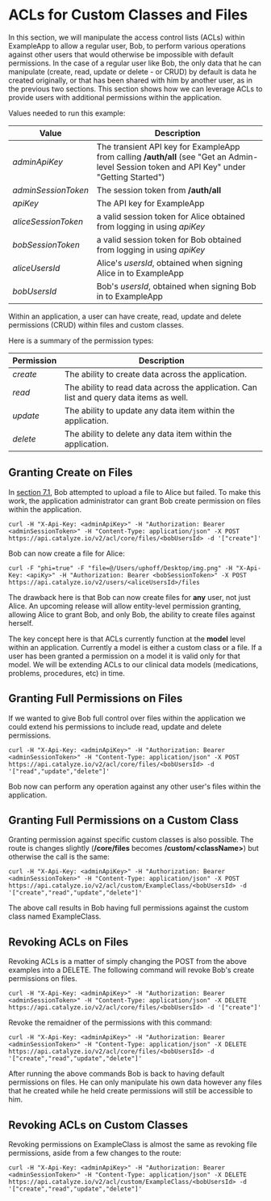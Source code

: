 # ACLs for Custom Classes and Files

In this section, we will manipulate the access control lists (ACLs) within ExampleApp to allow a regular user, Bob, to perform various operations against other users that would otherwise be impossible with default permissions. In the case of a regular user like Bob, the only data that he can manipulate (create, read, update or delete - or CRUD) by default is data he created originally, or that has been shared with him by another user, as in the previous two sections. This section shows how we can leverage ACLs to provide users with additional permissions within the application.

Values needed to run this example:

| Value | Description |
| -- | -- |
| *adminApiKey* | The transient API key for ExampleApp from calling **/auth/all** (see "Get an Admin-level Session token and API Key" under "Getting Started")|
| *adminSessionToken* | The session token from **/auth/all** |
| *apiKey* | The API key for ExampleApp |
| *aliceSessionToken* | a valid session token for Alice obtained from logging in using *apiKey* |
| *bobSessionToken* | a valid session token for Bob obtained from logging in using *apiKey* |
| *aliceUsersId* | Alice's *usersId*, obtained when signing Alice in to ExampleApp |
| *bobUsersId* | Bob's *usersId*, obtained when signing Bob in to ExampleApp |

Within an application, a user can have create, read, update and delete permissions (CRUD) within files and custom classes.

Here is a summary of the permission types:

| Permission | Description |
| -- | -- |
| *create* | The ability to create data across the application. |
| *read* | The ability to read data across the application. Can list and query data items as well. |
| *update* | The ability to update any data item within the application. |
| *delete* | The ability to delete any data item within the application. |


## Granting Create on Files

In [section 7.1](create_a_file_for_another_user.md), Bob attempted to upload a file to Alice but failed. To make this work, the application administrator can grant Bob create permission on files within the application.

    curl -H "X-Api-Key: <adminApiKey>" -H "Authorization: Bearer <adminSessionToken>" -H "Content-Type: application/json" -X POST https://api.catalyze.io/v2/acl/core/files/<bobUsersId> -d '["create"]'

Bob can now create a file for Alice:

    curl -F "phi=true" -F "file=@/Users/uphoff/Desktop/img.png" -H "X-Api-Key: <apiKy>" -H "Authorization: Bearer <bobSessionToken>" -X POST https://api.catalyze.io/v2/users/<aliceUsersId>/files

The drawback here is that Bob can now create files for **any** user, not just Alice. An upcoming release will allow entity-level permission granting, allowing Alice to grant Bob, and only Bob, the ability to create files against herself.

The key concept here is that ACLs currently function at the **model** level within an application. Currently a model is either a custom class or a file. If a user has been granted a permission on a model it is valid only for that model. We will be extending ACLs to our clinical data models (medications, problems, procedures, etc) in time.

## Granting Full Permissions on Files

If we wanted to give Bob full control over files within the application we could extend his permissions to include read, update and delete permissions.

    curl -H "X-Api-Key: <adminApiKey>" -H "Authorization: Bearer <adminSessionToken>" -H "Content-Type: application/json" -X POST https://api.catalyze.io/v2/acl/core/files/<bobUsersId> -d '["read","update","delete"]'

Bob now can perform any operation against any other user's files within the application.

## Granting Full Permissions on a Custom Class

Granting permission against specific custom classes is also possible. The route is changes slightly (**/core/files** becomes **/custom/&lt;className&gt;**) but otherwise the call is the same:

    curl -H "X-Api-Key: <adminApiKey>" -H "Authorization: Bearer <adminSessionToken>" -H "Content-Type: application/json" -X POST https://api.catalyze.io/v2/acl/custom/ExampleClass/<bobUsersId> -d '["create","read","update","delete"]'

The above call results in Bob having full permissions against the custom class named ExampleClass.

## Revoking ACLs on Files

Revoking ACLs is a matter of simply changing the POST from the above examples into a DELETE. The following command will revoke Bob's create permissions on files.

    curl -H "X-Api-Key: <adminApiKey>" -H "Authorization: Bearer <adminSessionToken>" -H "Content-Type: application/json" -X DELETE https://api.catalyze.io/v2/acl/core/files/<bobUsersId> -d '["create"]'

Revoke the remaidner of the permissions with this command:

    curl -H "X-Api-Key: <adminApiKey>" -H "Authorization: Bearer <adminSessionToken>" -H "Content-Type: application/json" -X DELETE https://api.catalyze.io/v2/acl/core/files/<bobUsersId> -d '["create","read","update","delete"]'

After running the above commands Bob is back to having default permissions on files. He can only manipulate his own data however any files that he created while he held create permissions will still be accessible to him.

## Revoking ACLs on Custom Classes

Revoking permissions on ExampleClass is almost the same as revoking file permissions, aside from a few changes to the route:

    curl -H "X-Api-Key: <adminApiKey>" -H "Authorization: Bearer <adminSessionToken>" -H "Content-Type: application/json" -X DELETE https://api.catalyze.io/v2/acl/custom/ExampleClass/<bobUsersId> -d '["create","read","update","delete"]'
